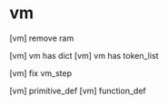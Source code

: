 # vm

[vm] remove ram

[vm] vm has dict
[vm] vm has token_list

[vm] fix vm_step

[vm] primitive_def
[vm] function_def
